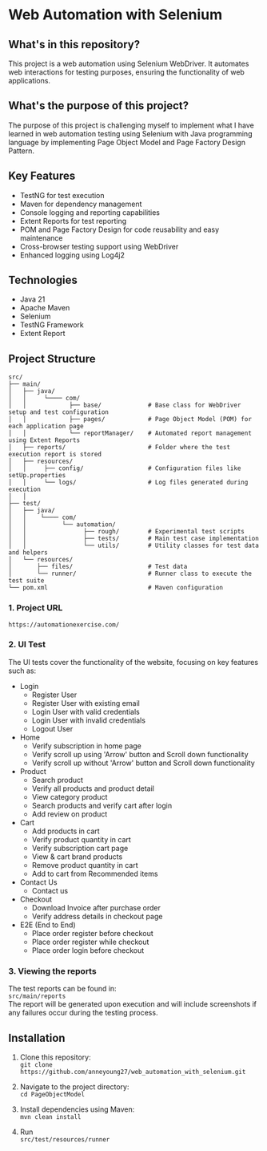 # Web Automation with Selenium

## What's in this repository?
This project is a web automation using Selenium WebDriver. It automates web interactions for testing purposes, ensuring the functionality of web applications.

## What's the purpose of this project?
The purpose of this project is challenging myself to implement what I have learned in web automation testing using Selenium with Java programming language
by implementing Page Object Model and Page Factory Design Pattern.

## Key Features
- TestNG for test execution
- Maven for dependency management
- Console logging and reporting capabilities
- Extent Reports for test reporting
- POM and Page Factory Design for code reusability and easy maintenance
- Cross-browser testing support using WebDriver
- Enhanced logging using Log4j2

## Technologies
- Java 21
- Apache Maven
- Selenium
- TestNG Framework
- Extent Report

## Project Structure
```
src/
├── main/
│   ├── java/
│   │     └──── com/
│   │            ├── base/             # Base class for WebDriver setup and test configuration
│   │            ├── pages/            # Page Object Model (POM) for each application page
│   │            └── reportManager/    # Automated report management using Extent Reports
│   ├── reports/                       # Folder where the test execution report is stored
│   ├── resources/
│   │     ├── config/                  # Configuration files like setUp.properties
│   │     └── logs/                    # Log files generated during execution
│   │       
├── test/
│   ├── java/
│   │    └──── com/                    
│   │          └── automation/         
│   │                ├── rough/        # Experimental test scripts
│   │                ├── tests/        # Main test case implementation
│   │                └── utils/        # Utility classes for test data and helpers
│   └── resources/
│       ├── files/                     # Test data
│       └── runner/                    # Runner class to execute the test suite
└── pom.xml                            # Maven configuration
```

### 1. Project URL
```https://automationexercise.com/```

### 2. UI Test
The UI tests cover the functionality of the website, focusing on key features such as:
- Login
    - Register User
    - Register User with existing email
    - Login User with valid credentials
    - Login User with invalid credentials
    - Logout User
- Home
    - Verify subscription in home page
    - Verify scroll up using 'Arrow' button and Scroll down functionality
    - Verify scroll up without 'Arrow' button and Scroll down functionality
- Product
    - Search product
    - Verify all products and product detail
    - View category product
    - Search products and verify cart after login
    - Add review on product
- Cart
    - Add products in cart
    - Verify product quantity in cart
    - Verify subscription cart page
    - View & cart brand products
    - Remove product quantity in cart
    - Add to cart from Recommended items
- Contact Us
    - Contact us
- Checkout
    - Download Invoice after purchase order
    - Verify address details in checkout page
- E2E (End to End)
    - Place order register before checkout
    - Place order register while checkout
    - Place order login before checkout

### 3. Viewing the reports
The test reports can be found in:<br />
```src/main/reports```<br />
The report will be generated upon execution and will include screenshots if any failures occur during the testing process.

## Installation
1. Clone this repository:<br />
   `git clone https://github.com/anneyoung27/web_automation_with_selenium.git`

2. Navigate to the project directory:<br />
   `cd PageObjectModel`

3. Install dependencies using Maven:<br />
   `mvn clean install`

4. Run<br />
   `src/test/resources/runner`